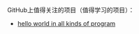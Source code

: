 

GitHub上值得关注的项目（值得学习的项目）：


- [hello world in all kinds of program](https://github.com/leachim6/hello-world)










